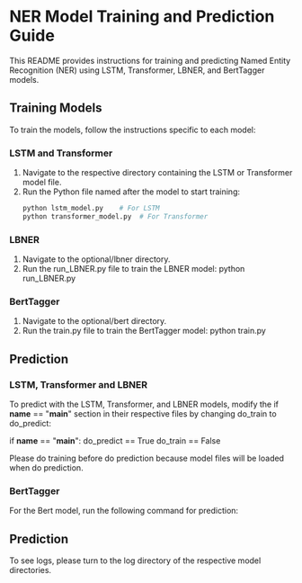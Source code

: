 # NER Model Training and Prediction Guide

This README provides instructions for training and predicting Named Entity Recognition (NER) using LSTM, Transformer, LBNER, and BertTagger models.

## Training Models

To train the models, follow the instructions specific to each model:

### LSTM and Transformer

1. Navigate to the respective directory containing the LSTM or Transformer model file.
2. Run the Python file named after the model to start training:
   ```bash
   python lstm_model.py    # For LSTM
   python transformer_model.py  # For Transformer

### LBNER

1. Navigate to the optional/lbner directory.
2. Run the run_LBNER.py file to train the LBNER model:
   python run_LBNER.py

### BertTagger

1. Navigate to the optional/bert directory.
2. Run the train.py file to train the BertTagger model:
   python train.py


## Prediction

### LSTM, Transformer and LBNER

To predict with the LSTM, Transformer, and LBNER models, modify the if __name__ == "__main__" section in their respective files by changing do_train to do_predict:

if __name__ == "__main__":
    do_predict == True
    do_train == False

Please do training before do prediction because model files will be loaded when do prediction.

### BertTagger

For the Bert model, run the following command for prediction:


## Prediction

To see logs, please turn to the log directory of the respective model directories.